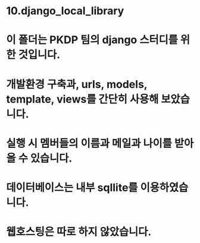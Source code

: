 # 10.django_local_library
# 이 폴더는 PKDP 팀의 django 스터디를 위한 것입니다. 
# 개발환경 구축과, urls, models, template, views를 간단히 사용해 보았습니다. 
# 실행 시 멤버들의 이름과 메일과 나이를 받아 올 수 있습니다.
# 데이터베이스는 내부 sqllite를 이용하였습니다. 
# 웹호스팅은 따로 하지 않았습니다. 
